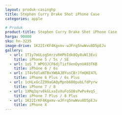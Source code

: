 ```yaml
---
layout: produk-casinghp
title: Stephen Curry Drake Shot iPhone Case
categories: apple

# Produk
product-title: Stephen Curry Drake Shot iPhone Case
harga: 90000
sku: hn-3235
image-drive: 1K22IrKF4Kgxmv-wJFrq5nwWvu8D5pEJv
gallery:
  - url: 1T1y7mULog5mrzvRHPbIdk8Qy8uNl3Evi
    title: iPhone 5 / 5s / SE
  - url: 1oS_7_WPO3JCF6djTizfUenDynUA93TKB
    title: iPhone 6 / 6s
  - url: 1T4v5UlaNTBxYW6AJBYusCBrJfmQKE47L
    title: iPhone 6 Plus / 6s Plus
  - url: 1cHLxGcZZ99aGAQyMpnb60OpubLfdPyrw
    title: iPhone 7 / 8
  - url: 1XMq3qrv8kGLxaIvXuFoSO8sPwPv4vqS_
    title: iPhone 7 Plus / 8 Plus
  - url: 1K22IrKF4Kgxmv-wJFrq5nwWvu8D5pEJv
    title: iPhone X
---
```

